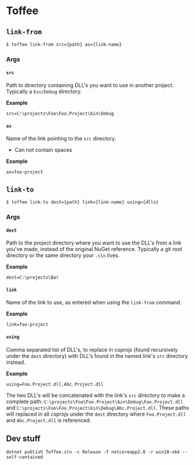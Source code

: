# Toffee

## `link-from`

```
$ toffee link-from src={path} as={link-name}
```

### Args

#### `src`

Path to directory containing DLL's you want to use in another project. Typically
a `bin/Debug` directory.

**Example**

```
src=C:\projects\Foo\Foo.Project\bin\Debug
```

#### `as`

Name of the link pointing to the `src` directory.

* Can not contain spaces

**Example**

```
as=foo-project
```

## `link-to`

```
$ toffee link-to dest={path} link={link-name} using={dlls}
```

### Args

#### `dest`

Path to the project directory where you want to use the DLL's from a link you've
made, instead of the original NuGet reference. Typically a git root directory or
the same directory your `.sln` lives.

**Example**

```
dest=C:\projects\Bar
```

#### `link`

Name of the link to use, as entered when using the `link-from` command.

**Example**

```
link=foo-project
```

#### `using`

Comma separated list of DLL's, to replace in csprojs (found recursively under
the `dest` directory) with DLL's found in the named link's `src` directory
instead.

**Example**

```
using=Foo.Project.dll,Abc.Project.dll
```

The two DLL's will be concatenated with the link's `src` directory to make a
complete path: `C:\projects\Foo\Foo.Project\bin\Debug\Foo.Project.dll` and
`C:\projects\Foo\Foo.Project\bin\Debug\Abc.Project.dll`. These paths will
replaced in all csprojs under the `dest` directory where `Foo.Project.dll` and
`Abc.Project.dll` is referenced.

## Dev stuff

```
dotnet publish Toffee.sln -c Release -f netcoreapp2.0 -r win10-x64 --self-contained
```
